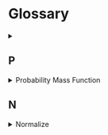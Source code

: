 # Glossary

<details>
  <summary></summary>
</details>



## P
<details>
  <summary>Probability Mass Function</summary>

Source: Datacamp – Exploratory Data Analysis 
Source: empiricaldist package 

**Notes** 

* Introduced as another way of thinking about distributions 
* It basically takes the percentage of the whole and plots it using something like matplotlib.pyplot.bar 
* Advantageous because it shows all unique values as opposed to bins 
* PDF is the continuous analog to the PMF 

</details>

## N

<details>
  <summary>Normalize</summary>
 Source: DataCamp – Exploratory Data Analysis in Python 

**Notes** 
* This actually means to add up to 1 
</details>
  

